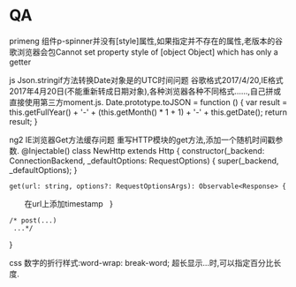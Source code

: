 # QA
primeng
组件p-spinner并没有[style]属性,如果指定并不存在的属性,老版本的谷歌浏览器会包Cannot set property style of [object Object] which has only a getter

js
Json.stringif方法转换Date对象是的UTC时间问题
谷歌格式2017/4/20,IE格式2017年4月20日(不能重新转成日期对象),各种浏览器各种不同格式......,自己拼或直接使用第三方moment.js.
Date.prototype.toJSON = function () {
    var result = this.getFullYear() + '-' + (this.getMonth() * 1 + 1) + '-' + this.getDate();
    return result;
}

ng2
IE浏览器Get方法缓存问题
重写HTTP模块的get方法,添加一个随机时间戳参数.
@Injectable()
class NewHttp extends Http {
    constructor(_backend: ConnectionBackend, _defaultOptions: RequestOptions) {
        super(_backend, _defaultOptions);
    }

    get(url: string, options?: RequestOptionsArgs): Observable<Response> {
        在url上添加timestamp
    }

    /* post(...)
     ...*/
}

css
数字的折行样式:word-wrap: break-word;
超长显示...时,可以指定百分比长度.
